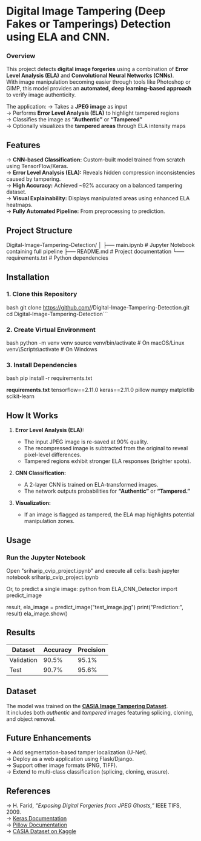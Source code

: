 # Digital Image Tampering (Deep Fakes or Tamperings) Detection using ELA and CNN.

### Overview  
This project detects **digital image forgeries** using a combination of **Error Level Analysis (ELA)** and **Convolutional Neural Networks (CNNs)**.  
With image manipulation becoming easier through tools like Photoshop or GIMP, this model provides an **automated, deep learning–based approach** to verify image authenticity.  

The application:
-> Takes a **JPEG image** as input  
-> Performs **Error Level Analysis (ELA)** to highlight tampered regions  
-> Classifies the image as **“Authentic”** or **“Tampered”**  
-> Optionally visualizes the **tampered areas** through ELA intensity maps  


## Features
-> **CNN-based Classification:** Custom-built model trained from scratch using TensorFlow/Keras.  
-> **Error Level Analysis (ELA):** Reveals hidden compression inconsistencies caused by tampering.  
-> **High Accuracy:** Achieved ~92% accuracy on a balanced tampering dataset.  
-> **Visual Explainability:** Displays manipulated areas using enhanced ELA heatmaps.  
-> **Fully Automated Pipeline:** From preprocessing to prediction.  


## Project Structure

Digital-Image-Tampering-Detection/
│
├── main.ipynb     # Jupyter Notebook containing full pipeline
├── README.md                       # Project documentation
└── requirements.txt                # Python dependencies


## Installation

### 1. Clone this Repository
bash
git clone https://github.com/<your-username>/Digital-Image-Tampering-Detection.git
cd Digital-Image-Tampering-Detection```

### 2. Create Virtual Environment
bash
python -m venv venv
source venv/bin/activate    # On macOS/Linux
venv\Scripts\activate       # On Windows


### 3. Install Dependencies
bash
pip install -r requirements.txt

**requirements.txt**
tensorflow==2.11.0
keras==2.11.0
pillow
numpy
matplotlib
scikit-learn


## How It Works

1. **Error Level Analysis (ELA):**  
   - The input JPEG image is re-saved at 90% quality.  
   - The recompressed image is subtracted from the original to reveal pixel-level differences.  
   - Tampered regions exhibit stronger ELA responses (brighter spots).  

2. **CNN Classification:**  
   - A 2-layer CNN is trained on ELA-transformed images.  
   - The network outputs probabilities for **“Authentic”** or **“Tampered.”**

3. **Visualization:**  
   - If an image is flagged as tampered, the ELA map highlights potential manipulation zones.


## Usage

### Run the Jupyter Notebook
Open "sriharip_cvip_project.ipynb" and execute all cells:
bash
jupyter notebook sriharip_cvip_project.ipynb


Or, to predict a single image:
python
from ELA_CNN_Detector import predict_image

result, ela_image = predict_image("test_image.jpg")
print("Prediction:", result)
ela_image.show()




## Results

| Dataset | Accuracy | Precision |
|----------|-----------|------------|
| Validation | 90.5% | 95.1% |
| Test | 90.7% | 95.6% |



## Dataset
The model was trained on the **[CASIA Image Tampering Dataset](https://www.kaggle.com/datasets/sophatvathana/casia-dataset)**.  
It includes both *authentic* and *tampered* images featuring splicing, cloning, and object removal.


## Future Enhancements
-> Add segmentation-based tamper localization (U-Net).  
-> Deploy as a web application using Flask/Django.  
->  Support other image formats (PNG, TIFF).  
-> Extend to multi-class classification (splicing, cloning, erasure).  


## References
-> H. Farid, *“Exposing Digital Forgeries from JPEG Ghosts,”* IEEE TIFS, 2009.  
-> [Keras Documentation](https://keras.io)  
-> [Pillow Documentation](https://pillow.readthedocs.io)  
-> [CASIA Dataset on Kaggle](https://www.kaggle.com/datasets/sophatvathana/casia-dataset)
